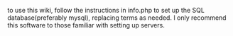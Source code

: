 to use this wiki, follow the instructions in info.php to set up the SQL database(preferably mysql), replacing terms as needed.
I only recommend this software to those familiar with setting up servers.
